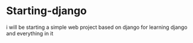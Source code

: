 # Starting-django

i will be starting a simple web project based on django for learning django and everything in it
